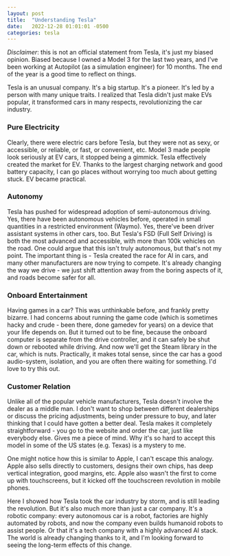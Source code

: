 ```yaml
---
layout: post
title:  "Understanding Tesla"
date:   2022-12-28 01:01:01 -0500
categories: tesla
---
```


*Disclaimer*: this is not an official statement from Tesla, it's just my biased opinion. Biased because I owned a Model 3 for the last two years, and I've been working at Autopilot (as a simulation engineer) for 10 months. The end of the year is a good time to reflect on things.

Tesla is an unusual company. It's a big startup. It's a pioneer. It's led by a person with many unique traits. I realized that Tesla didn't just make EVs popular, it transformed cars in many respects, revolutionizing the car industry.

### Pure Electricity
Clearly, there were electric cars before Tesla, but they were not as sexy, or accessible, or reliable, or fast, or convenient, etc. Model 3 made people look seriously at EV cars, it stopped being a gimmick. Tesla effectively created the market for EV. Thanks to the largest charging network and good battery capacity, I can go places without worrying too much about getting stuck. EV became practical.

### Autonomy
Tesla has pushed for widespread adoption of semi-autonomous driving. Yes, there have been autonomous vehicles before, operated in small quantities in a restricted environment (Waymo). Yes, there've been driver assistant systems in other cars, too. But Tesla's FSD (Full Self Driving) is both the most advanced and accessible, with more than 100k vehicles on the road. One could argue that this isn't truly autonomous, but that's not my point. The important thing is - Tesla created the race for AI in cars, and many other manufacturers are now trying to compete. It's already changing the way we drive - we just shift attention away from the boring aspects of it, and roads become safer for all.

### Onboard Entertainment
Having games in a car? This was unthinkable before, and frankly pretty bizarre. I had concerns about running the game code (which is sometimes hacky and crude - been there, done gamedev for years) on a device that your life depends on. But it turned out to be fine, because the onboard computer is separate from the drive controller, and it can safely be shut down or rebooted while driving. And now we'll get the Steam library in the car, which is nuts. Practically, it makes total sense, since the car has a good audio-system, isolation, and you are often there waiting for something. I'd love to try this out.

### Customer Relation
Unlike all of the popular vehicle manufacturers, Tesla doesn't involve the dealer as a middle man. I don't want to shop between different dealerships or discuss the pricing adjustments, being under pressure to buy, and later thinking that I could have gotten a better deal. Tesla makes it completely straightforward - you go to the website and order the car, just like everybody else. Gives me a piece of mind. Why it's so hard to accept this model in some of the US states (e.g. Texas) is a mystery to me.

One might notice how this is similar to Apple, I can't escape this analogy. Apple also sells directly to customers, designs their own chips, has deep vertical integration, good margins, etc. Apple also wasn't the first to come up with touchscreens, but it kicked off the touchscreen revolution in mobile phones.

Here I showed how Tesla took the car industry by storm, and is still leading the revolution. But it's also much more than just a car company. It's a robotic company: every autonomous car is a robot, factories are highly automated by robots, and now the company even builds humanoid robots to assist people. Or that it's a tech company with a highly advanced AI stack. The world is already changing thanks to it, and I'm looking forward to seeing the long-term effects of this change.
